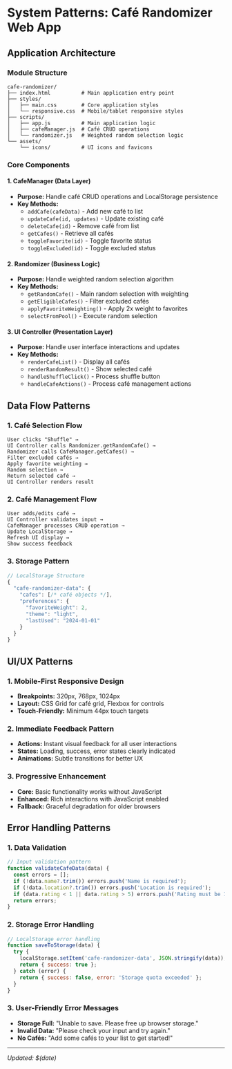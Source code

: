# System Patterns: Café Randomizer Web App

## Application Architecture

### Module Structure
```
cafe-randomizer/
├── index.html          # Main application entry point
├── styles/
│   ├── main.css        # Core application styles
│   └── responsive.css  # Mobile/tablet responsive styles
├── scripts/
│   ├── app.js          # Main application logic
│   ├── cafeManager.js  # Café CRUD operations
│   └── randomizer.js   # Weighted random selection logic
└── assets/
    └── icons/          # UI icons and favicons
```

### Core Components

#### 1. CafeManager (Data Layer)
- **Purpose:** Handle café CRUD operations and LocalStorage persistence
- **Key Methods:**
  - `addCafe(cafeData)` - Add new café to list
  - `updateCafe(id, updates)` - Update existing café
  - `deleteCafe(id)` - Remove café from list
  - `getCafes()` - Retrieve all cafés
  - `toggleFavorite(id)` - Toggle favorite status
  - `toggleExcluded(id)` - Toggle excluded status

#### 2. Randomizer (Business Logic)
- **Purpose:** Handle weighted random selection algorithm
- **Key Methods:**
  - `getRandomCafe()` - Main random selection with weighting
  - `getEligibleCafes()` - Filter excluded cafés
  - `applyFavoriteWeighting()` - Apply 2x weight to favorites
  - `selectFromPool()` - Execute random selection

#### 3. UI Controller (Presentation Layer)
- **Purpose:** Handle user interface interactions and updates
- **Key Methods:**
  - `renderCafeList()` - Display all cafés
  - `renderRandomResult()` - Show selected café
  - `handleShuffleClick()` - Process shuffle button
  - `handleCafeActions()` - Process café management actions

## Data Flow Patterns

### 1. Café Selection Flow
```
User clicks "Shuffle" → 
UI Controller calls Randomizer.getRandomCafe() → 
Randomizer calls CafeManager.getCafes() → 
Filter excluded cafés → 
Apply favorite weighting → 
Random selection → 
Return selected café → 
UI Controller renders result
```

### 2. Café Management Flow
```
User adds/edits café → 
UI Controller validates input → 
CafeManager processes CRUD operation → 
Update LocalStorage → 
Refresh UI display → 
Show success feedback
```

### 3. Storage Pattern
```javascript
// LocalStorage Structure
{
  "cafe-randomizer-data": {
    "cafes": [/* café objects */],
    "preferences": {
      "favoriteWeight": 2,
      "theme": "light",
      "lastUsed": "2024-01-01"
    }
  }
}
```

## UI/UX Patterns

### 1. Mobile-First Responsive Design
- **Breakpoints:** 320px, 768px, 1024px
- **Layout:** CSS Grid for café grid, Flexbox for controls
- **Touch-Friendly:** Minimum 44px touch targets

### 2. Immediate Feedback Pattern
- **Actions:** Instant visual feedback for all user interactions
- **States:** Loading, success, error states clearly indicated
- **Animations:** Subtle transitions for better UX

### 3. Progressive Enhancement
- **Core:** Basic functionality works without JavaScript
- **Enhanced:** Rich interactions with JavaScript enabled
- **Fallback:** Graceful degradation for older browsers

## Error Handling Patterns

### 1. Data Validation
```javascript
// Input validation pattern
function validateCafeData(data) {
  const errors = [];
  if (!data.name?.trim()) errors.push('Name is required');
  if (!data.location?.trim()) errors.push('Location is required');
  if (data.rating < 1 || data.rating > 5) errors.push('Rating must be 1-5');
  return errors;
}
```

### 2. Storage Error Handling
```javascript
// LocalStorage error handling
function saveToStorage(data) {
  try {
    localStorage.setItem('cafe-randomizer-data', JSON.stringify(data));
    return { success: true };
  } catch (error) {
    return { success: false, error: 'Storage quota exceeded' };
  }
}
```

### 3. User-Friendly Error Messages
- **Storage Full:** "Unable to save. Please free up browser storage."
- **Invalid Data:** "Please check your input and try again."
- **No Cafés:** "Add some cafés to your list to get started!"

---
*Updated: $(date)*
